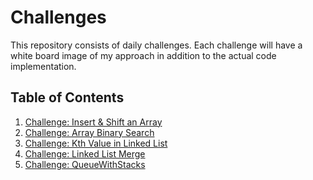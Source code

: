 # Challenges

This repository consists of daily challenges. Each challenge will have 
a white board image of my approach in addition to the actual code implementation.  

## Table of Contents

1.  [Challenge: Insert & Shift an Array](../Challenges/ArrayInsert)
2.  [Challenge: Array Binary Search](../Challenges/BinarySearch)
3.  [Challenge: Kth Value in Linked List](../Challenges/KthFromEnd/ll_kth_from_end)
4.  [Challenge: Linked List Merge](../Challenges/LLMerge/ll_merge)
5.  [Challenge: QueueWithStacks](../Challenges/QueueWithStacks)
